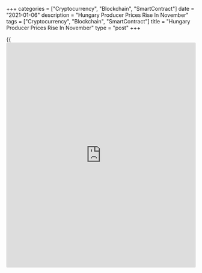 +++
categories = ["Cryptocurrency", "Blockchain", "SmartContract"]
date = "2021-01-06"
description = "Hungary Producer Prices Rise In November"
tags = ["Cryptocurrency", "Blockchain", "SmartContract"]
title = "Hungary Producer Prices Rise In November"
type = "post"
+++

{{<iframe id="large-banner" src="https://www.bounty.group/#slide=23.0" width="100%" height="600" scrolling="no" style="border: 0px solid rgb(216, 221, 230); border-radius: 3px;">}}

Hungary's producer prices grew in November, albeit at a softer pace,
figures from the Hungarian Central Statistical Office showed on
Wednesday.

The producer price index rose 5.5 percent year-on-year in November,
after a 5.9 percent increase October. In September, prices grew 5.2
percent.

The development of prices was influenced by weakening of the forint
against the euro, the agency said.

Domestic market producer prices remained unchanged at 1.3 percent in
November and foreign market prices grew 7.7 percent.

Separate data from the statistical office showed that the annual growth
in gross wages remained unchanged at 8.8 percent in October.

Net earnings rose 8.8 percent annually in October, same as seen in the
prior month.

For comments and feedback [contact](https://www.playgroundfx.com/contact/): editorial@rtt[news](https://www.letsplayfx.com/blog/forex-news-website/).com

[Economic News][1]

 **What parts of the world are seeing the best (and worst) economic
performances lately? Click[here][2] to check out our [Econ Scorecard][2]
and find out! See up-to-the-moment [ranking](https://www.playgroundfx.com/blog/crypto-exchange-ranking/)s for the best and worst
performers in [GDP][3], [unemployment rate][4], [inflation][5] and much
more.**

   1. www.rtt[news](https://www.letsplayfx.com/blog/forex-news-website/).com/Content/EconomicNews.aspx
   2. www.rtt[news](https://www.letsplayfx.com/blog/forex-news-website/).com/economic-scorecard/world-rank/PPI/highest-performance.aspx
   3. www.rtt[news](https://www.letsplayfx.com/blog/forex-news-website/).com/economic-scorecard/world-rank/GDP/highest-performance.aspx
   4. www.rtt[news](https://www.letsplayfx.com/blog/forex-news-website/).com/economic-scorecard/world-rank/unemployment-rate/lowest-performance.aspx
   5. www.rtt[news](https://www.letsplayfx.com/blog/forex-news-website/).com/economic-scorecard/world-rank/CPI/highest-performance.aspx
